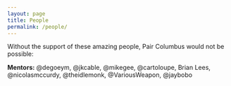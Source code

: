 ```yaml
---
layout: page
title: People
permalink: /people/
---
```


Without the support of these amazing people, Pair Columbus would not be possible:

__Mentors:__
@degoeym, @jkcable, @mikegee, @cartoloupe, Brian Lees, @nicolasmccurdy, @theidlemonk, @VariousWeapon, @jaybobo
